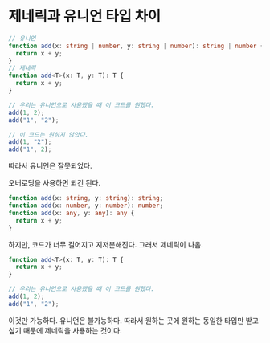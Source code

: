 # 제네릭과 유니언 타입 차이

```ts
// 유니언
function add(x: string | number, y: string | number): string | number {
  return x + y;
}
// 제네릭
function add<T>(x: T, y: T): T {
  return x + y;
}

// 우리는 유니언으로 사용했을 때 이 코드를 원했다.
add(1, 2);
add("1", "2");

// 이 코드는 원하지 않았다.
add(1, "2");
add("1", 2);

```

따라서 유니언은 잘못되었다.

오버로딩을 사용하면 되긴 된다.

```ts
function add(x: string, y: string): string;
function add(x: number, y: number): number;
function add(x: any, y: any): any {
  return x + y;
}
```

하지만, 코드가 너무 길어지고 지저분해진다. 그래서 제네릭이 나옴.

```ts
function add<T>(x: T, y: T): T {
  return x + y;
}

// 우리는 유니언으로 사용했을 때 이 코드를 원했다.
add(1, 2);
add("1", "2");
```

이것만 가능하다. 유니언은 불가능하다. 따라서 원하는 곳에 원하는 동일한 타입만 받고 싶기 때문에 제네릭을 사용하는 것이다.